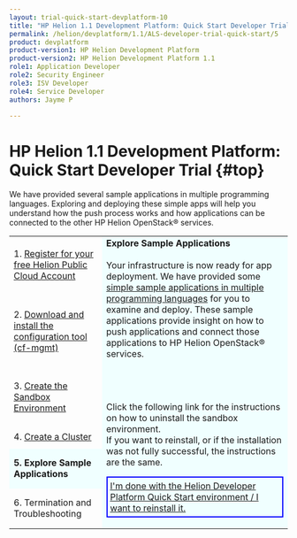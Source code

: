 ```yaml
---
layout: trial-quick-start-devplatform-10
title: "HP Helion 1.1 Development Platform: Quick Start Developer Trial Step 5"
permalink: /helion/devplatform/1.1/ALS-developer-trial-quick-start/5
product: devplatform
product-version1: HP Helion Development Platform
product-version2: HP Helion Development Platform 1.1
role1: Application Developer
role2: Security Engineer
role3: ISV Developer 
role4: Service Developer
authors: Jayme P

---
```

<!--UNDER REVISION-->

<script>
function PageRefresh {
onLoad="window.refresh"
}
PageRefresh();
</script>

# HP Helion 1.1 Development Platform: Quick Start Developer Trial {#top}

We have provided several sample applications in multiple programming languages. Exploring and deploying these simple apps will help you understand how the push process works and how applications can be connected to the other HP Helion OpenStack&#174; services. 

<table>
<tr><td>
1. <a href="http://15.184.32.138/helion/devplatform/1.1/ALS-developer-trial-quick-start/2">Register for your free Helion Public Cloud Account</a>

</td><td rowspan="7" style="background-color: #F0FFFF;"><b>Explore Sample Applications</b>
<br />
<br />
Your infrastructure is now ready for app deployment. We have provided some <a href="http://15.184.32.138/helion/devplatform/1.1/appdev/" target="_blank">simple sample applications in multiple programming languages</a> for you to examine and deploy. These sample applications provide insight on how to push applications and connect those applications to HP Helion OpenStack&#174; services. 

<br />
<br />
 
	
<br /><br />
Click the following link for the instructions on how to uninstall the sandbox environment.<br /> If you want to reinstall, or if the installation was not fully successful, the instructions are the same.
<p style="border: 2px solid blue; padding: 5px;"><u><a href="http://15.184.32.138/helion/devplatform/1.1/ALS-developer-trial-quick-start/6">I'm done with the Helion Developer Platform Quick Start environment / I want to reinstall it.</a></u></p>
</td></tr>
<tr><td>
2. <a href="http://15.184.32.138/helion/devplatform/1.1/ALS-developer-trial-quick-start/">Download and install the configuration tool (cf-mgmt)</a>
</td></tr>
<tr><td>
3. <a href="http://15.184.32.138/helion/devplatform/1.1/ALS-developer-trial-quick-start/3">Create the Sandbox Environment</a>
</td>
<tr><td>
4. <a href="http://15.184.32.138/helion/devplatform/1.1/ALS-developer-trial-quick-start/4">Create a Cluster</a>
</td></tr>
<tr><td style="background-color: #F0FFFF;">
<b>5. Explore Sample Applications</b>
</td></tr>
<tr><td>
6. Termination and Troubleshooting
</td>
</tr></table>